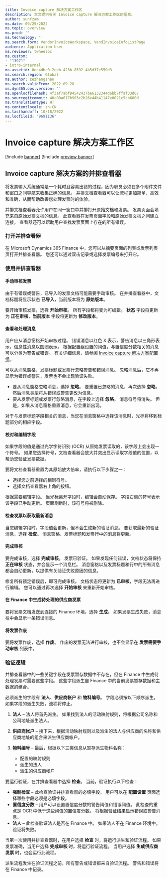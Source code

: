```yaml
---
title: Invoice capture 解决方案工作区
description: 本文提供有关 Invoice capture 解决方案工作区的信息。
author: sunfzam
ms.date: 09/25/2022
ms.topic: overview
ms.prod: ''
ms.technology: ''
ms.search.form: VendorInvoiceWorkspace, VendInvoiceInfoListPage
audience: Application User
ms.reviewer: twheeloc
ms.custom:
- "13971"
- intro-internal
ms.assetid: 0ec4dbc0-2eeb-423b-8592-4b5d37e559d3
ms.search.region: Global
ms.author: zezhangzhao
ms.search.validFrom: 2022-09-28
ms.dyn365.ops.version: ''
ms.openlocfilehash: 4f3af7abf94542437be6132344d6bb7ffaf33d07
ms.sourcegitcommit: 40c80a617b903c2b26e44b41147e0021c5cb680d
ms.translationtype: HT
ms.contentlocale: zh-CN
ms.lasthandoff: 10/18/2022
ms.locfileid: "9691136"
---
```

# <a name="invoice-capture-solution-workspace"></a>Invoice capture 解决方案工作区

[!include [banner](../includes/banner.md)]
[!include [preview banner](../includes/preview-banner.md)]

## <a name="side-by-side-viewer-for-the-invoice-capture-solution"></a>Invoice capture 解决方案的并排查看器

将发票输入系统通常是一个耗时且容易出错的过程，因为职员必须在多个附件文件和窗口之间导航来收集正确的信息。 并排文档查看器可以让流程更加简单、高效和准确，从而帮助改善您处理发票时的体验。

并排文档查看器允许用户在同一窗口中并排打开原始文档和发票。 发票页面会填充来自原始发票文档的信息。 此查看器在发票页面字段和原始发票文档之间建立连接。 查看器还可以帮助用户查找发票页面上存在的所有错误。

### <a name="open-the-side-by-side-viewer"></a>打开并排查看器

在 Microsoft Dynamics 365 Finance 中，您可以从摘要页面的列表或发票列表页打开并排查看器。 您还可以通过双击记录或选择发票编号来打开它。

### <a name="using-the-side-by-side-viewer"></a>使用并排查看器

#### <a name="manually-review-an-invoice"></a>手动审核发票

由于有错误或警告，已导入的发票文档可能需要手动审核。 在并排查看器中，文档标题将显示状态 **已导入**，当前版本将为 **原始版本**。

要开始审核发票，选择 **开始审核**。 所有字段都将变为可编辑。 **状态** 字段将更新为 **正在审核**，**当前版本** 字段将更新为 **修改版本**。

#### <a name="view-and-work-with-messages"></a>查看和处理消息

用户应从消息窗格开始审核过程。 错误消息以红色 X 表示，警告消息以三角形表示，信息性消息以圆圈表示。 根据配置组设置的阈值，与置信度分数相关的消息可以分类为警告或错误。 有关详细信息，请参阅 [Invoice capture 解决方案配置组](invoice-capture-config-group.md)。

可以从消息窗格、发票标题或发票行忽略警告和错误消息。 忽略消息后，它不再显示为错误或警告，发票也不会出现验证失败。

- 要从消息窗格忽略消息，选择 **忽略**。 要重置已忽略的消息，再次选择 **忽略**。 然后消息类型将从错误或警告更改为信息。
- 要从发票标题或发票行忽略消息，在字段上选择 **忽略**。 消息符号将消失。 但是，如果从消息窗格重置消息，它会重新出现。

对于与发票标题字段相关的消息，当您在消息窗格中选择该消息时，光标将移到标题部分的相应字段。

#### <a name="proofread-and-edit-fields"></a>校对和编辑字段

如果字段的值是通过光学字符识别 (OCR) 从原始发票读取的，该字段上会出现一个符号。 如果您选择符号，文档查看器会放大并突出显示读取字段值的位置，以帮助您验证发票数据。

要将文档查看器重置为其原始放大倍率，请执行以下步骤之一：

- 选择您之前选择的相同符号。
- 选择文档查看器右上角的按钮。

根据需要编辑字段。 当光标离开字段时，编辑会自动保存。 字段右侧的符号表示该字段已手动更新。 页面刷新时，该符号将被删除。

#### <a name="check-an-invoice-to-get-up-to-date-messages"></a>检查发票以获取最新消息

当您编辑字段时，字段值会更新，但不会生成新的验证消息。 要获取最新的验证消息，选择 **检查**。 消息窗格、发票标题和发票行中的消息将更新。

#### <a name="complete-the-review"></a>完成审核

要完成审核，选择 **完成审核**。 发票已验证。 如果发现任何错误，文档状态将保持 **正在审核** 状态，并会显示一个消息栏。 消息窗格以及发票标题和行中的所有消息都会自动更新，以提供有关验证失败原因的信息。

修复所有锁定错误后，即可完成审核。 文档状态将更新为 **已审核**，字段无法再进行编辑。 您可以通过再次选择 **开始审核** 来重新开始审核。

#### <a name="generate-a-pending-vendor-invoice-in-finance"></a>在 Finance 中生成待处理的供应商发票

要将发票文档发送到连接的 Finance 环境，选择 **生成**。 如果发票生成失败，消息栏中会显示一条错误消息。

#### <a name="void-an-invoice"></a>将发票作废

要将发票作废，选择 **作废**。 作废的发票无法进行审核，也不会显示在 **发票需要手动审核** 列表中。

### <a name="validation-logic"></a>验证逻辑

并排查看器中的一些关键字段在发票暂存数据中不存在，但在 Finance 中生成待处理发票时需要这些字段。 这些字段派生自 Finance 中的当前发票暂存数据和主数据的组合。

必须派生的字段有 **法人**、**供应商帐户** 和 **物料编号**。 字段必须按以下顺序派生。 如果字段的派生失败，流程将停止。

1. **法人** – 法人将首先派生。 如果找到法人的活动映射规则，将根据公司名称和公司地址派生法人。
2. **供应商帐户** – 接下来，根据活动映射规则以及派生的法人与供应商的名称和供应商地址的组合来派生供应商帐户。
3. **物料编号** – 最后，根据以下三类信息从暂存派生物料名称：

    - 配置的映射规则
    - 派生的法人
    - 派生的供应商帐户

要运行验证，在并排查看器中选择 **检查**。 当前，验证执行以下检查：

- **强制检查** – 此检查验证并排查看器的必填字段。 用户可以在 **配置设置** 页面选择哪些字段必须是必填字段。
- **置信度分数** – 用户可以设置置信度分数的警告阈值和错误阈值。 此检查的重点是 OCR 中低于这些阈值的置信度分数。 将根据验证结果显示错误或警告消息。
- **法人** – 此检查验证法人是否在 Finance 中。 如果法人不在 Finance 环境中，验证将失败。

当第一次使用并排查看器时，在用户选择 **检查** 时，将运行派生和验证流程。 如果发票准确，当用户选择 **完成审核** 时，将运行验证流程。 当用户选择 **生成供应商发票** 时，也会运行此流程。

派生流程发生在验证流程之前，所有警告或错误都来自验证流程。 警告和错误将在 Finance 中记录。

